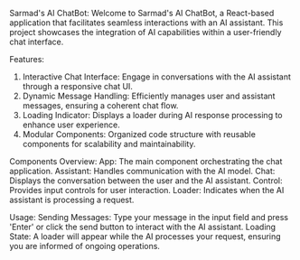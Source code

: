 Sarmad's AI ChatBot:
Welcome to Sarmad's AI ChatBot, a React-based application that facilitates seamless interactions with an AI assistant. This project showcases the integration of AI capabilities within a user-friendly chat interface.

Features:
1. Interactive Chat Interface: Engage in conversations with the AI assistant through a responsive chat UI.
2. Dynamic Message Handling: Efficiently manages user and assistant messages, ensuring a coherent chat flow.
3. Loading Indicator: Displays a loader during AI response processing to enhance user experience.
4. Modular Components: Organized code structure with reusable components for scalability and maintainability.

Components Overview:
App: The main component orchestrating the chat application.
Assistant: Handles communication with the AI model.
Chat: Displays the conversation between the user and the AI assistant.
Control: Provides input controls for user interaction.
Loader: Indicates when the AI assistant is processing a request.

Usage:
Sending Messages: Type your message in the input field and press 'Enter' or click the send button to interact with the AI assistant.
Loading State: A loader will appear while the AI processes your request, ensuring you are informed of ongoing operations.
